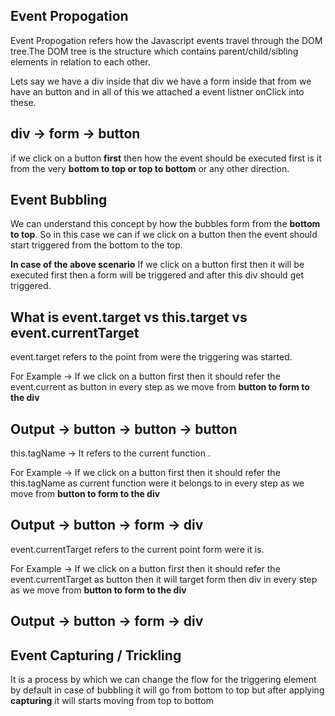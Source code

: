 ## Event Propogation

Event Propogation refers how the Javascript events travel through the DOM tree.The DOM tree is the structure which contains parent/child/sibling elements in relation to each other.

Lets say we have a div inside that div we have a form inside that from we have an button and in all of this we attached a event listner onClick into these.

## div -> form -> button

if we click on a button **first** then how the event should be executed first is it from the very **bottom to top or top to bottom** or any other direction.

## Event Bubbling

We can understand this concept by how the bubbles form from the **bottom to top**. So in this case we can if we click on a button then the event should start triggered from the bottom to the top.

**In case of the above scenario** If we click on a button first then it will be executed first then a form will be triggered and after this div should get triggered.

## What is event.target vs this.target vs event.currentTarget

event.target refers to the point from were the triggering was started.

For Example -> If we click on a button first then it should refer the event.current as button in every step as we move from **button to form to the div**

## Output -> button -> button -> button

this.tagName -> It refers to the current function .

For Example -> If we click on a button first then it should refer the this.tagName as current function were it belongs to in every step as we move from **button to form to the div**

## Output -> button -> form -> div

event.currentTarget refers to the current point form were it is.

For Example -> If we click on a button first then it should refer the event.currentTarget as button then it will target form then div in every step as we move from **button to form to the div**

## Output -> button -> form -> div

## Event Capturing / Trickling

It is a process by which we can change the flow for the triggering element by default in case of bubbling it will go from bottom to top but after applying **capturing** it will starts moving from top to bottom
